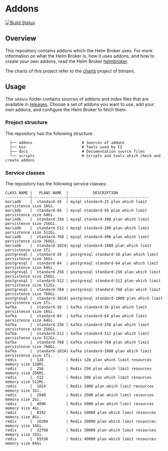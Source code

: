 # Addons

[![Build Status](https://drone.drycc.cc/api/badges/drycc-addons/addons/status.svg)](https://drone.drycc.cc/drycc-addons/addons)

## Overview

This repository contains addons which the Helm Broker uses. For more information on what the Helm Broker is, how it uses addons, and how to create your own addons, read the Helm Broker [helmbroker](https://github.com/drycc/helmbroker).

The charts of this project refer to the [charts](https://github.com/bitnami/charts) project of bitnami, 

## Usage

The `addons` folder contains sources of addons and index files that are available in [releases](https://github.com/drycc/addons/releases). Choose a set of addons you want to use, add your own addons, and configure the Helm Broker to fetch them.

### Project structure

The repository has the following structure:

```
  ├── addons                      # Sources of addons
  ├── bin                         # Tools used by CI                                     
  ├── docs                        # Documentation source files
  └── scripts                     # Scripts and tools which check and create addons
```

### Service classes

The repository has the following service classes:

```
CLASS NAME |   PLANS NAME  |           DESCRIPTION
-----------|---------------|------------------------------------
mariadb    |  standard-16  | mysql standard-25 plan which limit persistence size 16Gi.
mariadb    |  standard-64  | mysql standard-50 plan which limit persistence size 64Gi.
mariadb    |  standard-256 | mysql standard-100 plan which limit persistence size 256Gi.
mariadb    |  standard-512 | mysql standard-200 plan which limit persistence size 512Gi.
mariadb    |  standard-768 | mysql standard-400 plan which limit persistence size 768Gi.
mariadb    |  standard-1024| mysql standard-1600 plan which limit persistence size 1Ti.
postgresql |  standard-16  | postgresql standard-16 plan which limit persistence size 16Gi.
postgresql |  standard-64  | postgresql standard-64 plan which limit persistence size 64Gi.
postgresql |  standard-256 | postgresql standard-256 plan which limit persistence size 256Gi.
postgresql |  standard-512 | postgresql standard-512 plan which limit persistence size 512Gi.
postgresql |  standard-768 | postgresql standard-768 plan which limit persistence size 768Gi.
postgresql |  standard-1024| postgresql standard-1000 plan which limit persistence size 1Ti.
kafka      |  standard-16  | kafka standard-16 plan which limit persistence size 16Gi.
kafka      |  standard-64  | kafka standard-64 plan which limit persistence size 64Gi.
kafka      |  standard-256 | kafka standard-256 plan which limit persistence size 256Gi.
kafka      |  standard-512 | kafka standard-512 plan which limit persistence size 512Gi.
kafka      |  standard-768 | kafka standard-768 plan which limit persistence size 768Gi.
kafka      |  standard-1024| kafka standard-1000 plan which limit persistence size 1Ti.
redis      |  128          | Redis 128 plan which limit resources memory size 128Mi.
redis      |  256          | Redis 250 plan which limit resources memory size 256Mi.
redis      |  512          | Redis 500 plan which limit resources memory size 512Mi.
redis      |  1024         | Redis 1000 plan which limit resources memory size 1Gi.
redis      |  2048         | Redis 2500 plan which limit resources memory size 2Gi.
redis      |  4096         | Redis 5000 plan which limit resources memory size 4Gi.
redis      |  8192         | Redis 10000 plan which limit resources memory size 8Gi.
redis      |  16384        | Redis 20000 plan which limit resources memory size 16Gi.
redis      |  32768        | Redis 30000 plan which limit resources memory size 32Gi.
redis      |  65536        | Redis 40000 plan which limit resources memory size 64Gi
```
